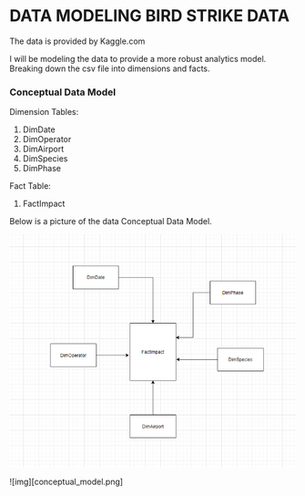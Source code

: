 # DATA MODELING BIRD STRIKE DATA

The data is provided by Kaggle.com

I will be modeling the data to provide a more robust analytics model.  Breaking down the csv file into dimensions and facts.  


### Conceptual Data Model
Dimension Tables: 
1. DimDate
2. DimOperator
3. DimAirport
4. DimSpecies
5. DimPhase 

Fact Table: 
1. FactImpact

Below is a picture of the data Conceptual Data Model. 

<img src="img/conceptual_model.png" />

![img][conceptual_model.png]
